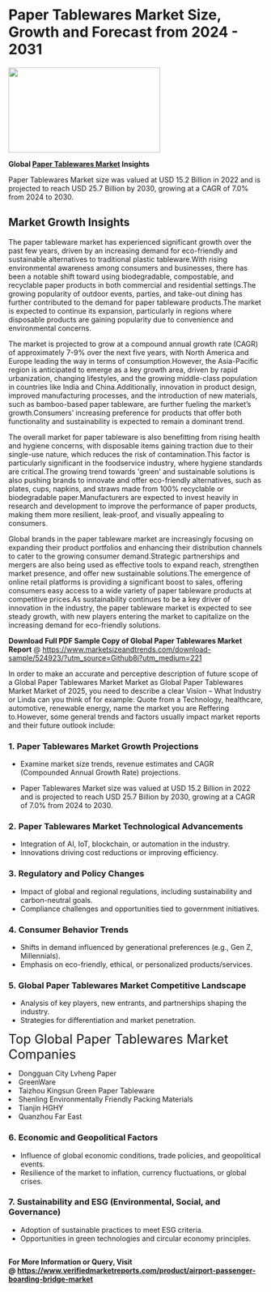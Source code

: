 <H1>Paper Tablewares Market Size, Growth and Forecast from 2024 - 2031</H1><img class="aligncenter size-medium wp-image-584254" src="https://thirdeyenews.in/wp-content/uploads/2024/09/Global-Market-Research-300x168.jpeg" alt="" width="300" height="168" /><p><strong>Global&nbsp;<a href="https://www.marketsizeandtrends.com/download-sample/524923/?utm_source=Github8j?utm_medium=221">Paper Tablewares Market</a> Insights</strong></p><p>Paper Tablewares Market size was valued at USD 15.2 Billion in 2022 and is projected to reach USD 25.7 Billion by 2030, growing at a CAGR of 7.0% from 2024 to 2030.</p><p><h2>Market Growth Insights</h2> <p>The paper tableware market has experienced significant growth over the past few years, driven by an increasing demand for eco-friendly and sustainable alternatives to traditional plastic tableware.With rising environmental awareness among consumers and businesses, there has been a notable shift toward using biodegradable, compostable, and recyclable paper products in both commercial and residential settings.The growing popularity of outdoor events, parties, and take-out dining has further contributed to the demand for paper tableware products.The market is expected to continue its expansion, particularly in regions where disposable products are gaining popularity due to convenience and environmental concerns.</p> <p>The market is projected to grow at a compound annual growth rate (CAGR) of approximately 7-9% over the next five years, with North America and Europe leading the way in terms of consumption.However, the Asia-Pacific region is anticipated to emerge as a key growth area, driven by rapid urbanization, changing lifestyles, and the growing middle-class population in countries like India and China.Additionally, innovation in product design, improved manufacturing processes, and the introduction of new materials, such as bamboo-based paper tableware, are further fueling the market’s growth.Consumers’ increasing preference for products that offer both functionality and sustainability is expected to remain a dominant trend.<p>The overall market for paper tableware is also benefitting from rising health and hygiene concerns, with disposable items gaining traction due to their single-use nature, which reduces the risk of contamination.This factor is particularly significant in the foodservice industry, where hygiene standards are critical.The growing trend towards 'green' and sustainable solutions is also pushing brands to innovate and offer eco-friendly alternatives, such as plates, cups, napkins, and straws made from 100% recyclable or biodegradable paper.Manufacturers are expected to invest heavily in research and development to improve the performance of paper products, making them more resilient, leak-proof, and visually appealing to consumers.<p>Global brands in the paper tableware market are increasingly focusing on expanding their product portfolios and enhancing their distribution channels to cater to the growing consumer demand.Strategic partnerships and mergers are also being used as effective tools to expand reach, strengthen market presence, and offer new sustainable solutions.The emergence of online retail platforms is providing a significant boost to sales, offering consumers easy access to a wide variety of paper tableware products at competitive prices.As sustainability continues to be a key driver of innovation in the industry, the paper tableware market is expected to see steady growth, with new players entering the market to capitalize on the increasing demand for eco-friendly solutions.</p> <p><span class=""><strong>Download Full PDF Sample Copy of Global Paper Tablewares Market Report</strong> @ <a href="https://www.marketsizeandtrends.com/download-sample/524923/?utm_source=Github8j?utm_medium=221" target="_blank">https://www.marketsizeandtrends.com/download-sample/524923/?utm_source=Github8j?utm_medium=221</a></span></p><p>In order to make an accurate and perceptive description of future scope of a Global&nbsp;Paper Tablewares Market Market as Global&nbsp;Paper Tablewares Market Market of 2025, you need to describe a clear Vision &ndash; What Industry or Linda can you think of for example: Quote from a Technology, healthcare, automotive, renewable energy, name the market you are Reffering to.However, some general trends and factors usually impact market reports and their future outlook include:</p><h3>1.&nbsp;<strong>Paper Tablewares Market Growth Projections</strong></h3><ul><li>Examine market size trends, revenue estimates and CAGR (Compounded Annual Growth Rate) projections.</li><li><p>Paper Tablewares Market size was valued at USD 15.2 Billion in 2022 and is projected to reach USD 25.7 Billion by 2030, growing at a CAGR of 7.0% from 2024 to 2030.</p></li></ul><h3>2.&nbsp;<strong>Paper Tablewares Market Technological Advancements</strong></h3><ul><li>Integration of AI, IoT, blockchain, or automation in the industry.</li><li>Innovations driving cost reductions or improving efficiency.</li></ul><h3>3.&nbsp;<strong>Regulatory and Policy Changes</strong></h3><ul><li>Impact of global and regional regulations, including sustainability and carbon-neutral goals.</li><li>Compliance challenges and opportunities tied to government initiatives.</li></ul><h3>4.&nbsp;<strong>Consumer Behavior Trends</strong></h3><ul><li>Shifts in demand influenced by generational preferences (e.g., Gen Z, Millennials).</li><li>Emphasis on eco-friendly, ethical, or personalized products/services.</li></ul><h3>5.&nbsp;<strong>Global Paper Tablewares Market Competitive Landscape</strong></h3><ul><li>Analysis of key players, new entrants, and partnerships shaping the industry.</li><li>Strategies for differentiation and market penetration.</li></ul><p data-pm-slice="1 1 []"><span style="color: inherit; font-family: inherit; font-size: 25px;">Top Global Paper Tablewares Market Companies</span></p><div class="" data-test-id=""><p><li>Dongguan City Lvheng Paper</li><li> GreenWare</li><li> Taizhou Kingsun Green Paper Tableware</li><li> Shenling Environmentally Friendly Packing Materials</li><li> Tianjin HGHY</li><li> Quanzhou Far East</li></p></div><h3>6.&nbsp;<strong>Economic and Geopolitical Factors</strong></h3><ul><li>Influence of global economic conditions, trade policies, and geopolitical events.</li><li>Resilience of the market to inflation, currency fluctuations, or global crises.</li></ul><h3>7.&nbsp;<strong>Sustainability and ESG (Environmental, Social, and Governance)</strong></h3><ul><li>Adoption of sustainable practices to meet ESG criteria.</li><li>Opportunities in green technologies and circular economy principles.</li></ul><h2><strong style="font-size: 14px;">For More Information or Query, Visit @&nbsp;</strong><a style="background-color: #ffffff; font-size: 14px;" href="https://www.marketsizeandtrends.com/report/paper-tablewares-market/" target="_blank">https://www.verifiedmarketreports.com/product/airport-passenger-boarding-bridge-market</a></h2>